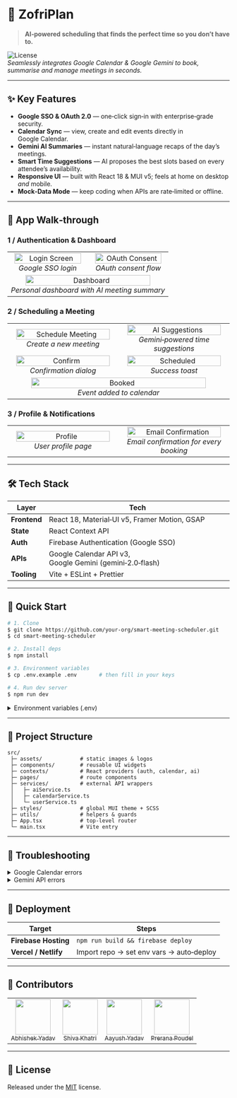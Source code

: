 # 🚀 **ZofriPlan**

> **AI‑powered scheduling that finds the perfect time so you don’t have to.**

![License](https://img.shields.io/badge/license-MIT-blue.svg)  
_Seamlessly integrates Google Calendar & Google Gemini to book, summarise and manage meetings in seconds._

---

## ✨ Key Features

- **Google SSO & OAuth 2.0** — one‑click sign‑in with enterprise‑grade security.  
- **Calendar Sync** — view, create and edit events directly in Google Calendar.  
- **Gemini AI Summaries** — instant natural‑language recaps of the day’s meetings.  
- **Smart Time Suggestions** — AI proposes the best slots based on every attendee’s availability.  
- **Responsive UI** — built with React 18 & MUI v5; feels at home on desktop _and_ mobile.  
- **Mock‑Data Mode** — keep coding when APIs are rate‑limited or offline.

---

## 📸 App Walk‑through

### 1&nbsp;/&nbsp;Authentication & Dashboard
<table>
<tr>
  <td align="center" width="50%">
    <img src="Screenshot/1. Login.png" alt="Login Screen" width="95%"/><br/>
    <i>Google SSO login</i>
  </td>
  <td align="center" width="50%">
    <img src="Screenshot/2. Auth.png" alt="OAuth Consent" width="95%"/><br/>
    <i>OAuth consent flow</i>
  </td>
</tr>
<tr>
  <td align="center" colspan="2">
    <img src="Screenshot/3. Dashboard.png" alt="Dashboard" width="90%"/><br/>
    <i>Personal dashboard with AI meeting summary</i>
  </td>
</tr>
</table>

### 2&nbsp;/&nbsp;Scheduling a Meeting
<table>
<tr>
  <td align="center" width="50%">
    <img src="Screenshot/4. Meeting Schedule.png" alt="Schedule Meeting" width="95%"/><br/>
    <i>Create a new meeting</i>
  </td>
  <td align="center" width="50%">
    <img src="Screenshot/5. AI Suggestion.png" alt="AI Suggestions" width="95%"/><br/>
    <i>Gemini‑powered time suggestions</i>
  </td>
</tr>
<tr>
  <td align="center" width="50%">
    <img src="Screenshot/6. Confirm Schedule.png" alt="Confirm" width="95%"/><br/>
    <i>Confirmation dialog</i>
  </td>
  <td align="center" width="50%">
    <img src="Screenshot/7. Meeting Scheduled.png" alt="Scheduled" width="95%"/><br/>
    <i>Success toast</i>
  </td>
</tr>
<tr>
  <td align="center" colspan="2">
    <img src="Screenshot/8. Booked.png" alt="Booked" width="90%"/><br/>
    <i>Event added to calendar</i>
  </td>
</tr>
</table>

### 3&nbsp;/&nbsp;Profile & Notifications
<table>
<tr>
  <td align="center" width="50%">
    <img src="Screenshot/9. Profile.png" alt="Profile" width="95%"/><br/>
    <i>User profile page</i>
  </td>
  <td align="center" width="50%">
    <img src="Screenshot/Email confirmation.jpeg" alt="Email Confirmation" width="95%"/><br/>
    <i>Email confirmation for every booking</i>
  </td>
</tr>
</table>

---

## 🛠️ Tech Stack

| Layer | Tech |
|-------|------|
| **Frontend** | React 18, Material‑UI v5, Framer Motion, GSAP |
| **State**    | React Context API |
| **Auth**     | Firebase Authentication (Google SSO) |
| **APIs**     | Google Calendar API v3, Google Gemini (gemini‑2.0‑flash) |
| **Tooling**  | Vite + ESLint + Prettier |

---

## 🚀 Quick Start

```bash
# 1. Clone
$ git clone https://github.com/your‑org/smart‑meeting‑scheduler.git
$ cd smart‑meeting‑scheduler

# 2. Install deps
$ npm install

# 3. Environment variables
$ cp .env.example .env       # then fill in your keys

# 4. Run dev server
$ npm run dev
```

<details>
<summary>Environment variables (.env)</summary>

```
# Firebase
VITE_FIREBASE_API_KEY=...
VITE_FIREBASE_AUTH_DOMAIN=...
VITE_FIREBASE_PROJECT_ID=...
VITE_FIREBASE_APP_ID=...

# Google OAuth
VITE_GOOGLE_CLIENT_ID=...
VITE_GOOGLE_CLIENT_SECRET=...

# Gemini
VITE_GEMINI_API_KEY=...
```
</details>

---

## 📁 Project Structure

```
src/
 ├─ assets/            # static images & logos
 ├─ components/        # reusable UI widgets
 ├─ contexts/          # React providers (auth, calendar, ai)
 ├─ pages/             # route components
 ├─ services/          # external API wrappers
 │   ├─ aiService.ts
 │   ├─ calendarService.ts
 │   └─ userService.ts
 ├─ styles/            # global MUI theme + SCSS
 ├─ utils/             # helpers & guards
 ├─ App.tsx            # top‑level router
 └─ main.tsx           # Vite entry
```

---

## 🐛 Troubleshooting

<details>
<summary>Google Calendar errors</summary>

1. Double‑check that your OAuth client has **Calendar API** enabled.  
2. Ensure `http://localhost:3000` is an authorised origin _and_ redirect URI.  
3. Verify the requested scope `https://www.googleapis.com/auth/calendar` matches the console.
</details>

<details>
<summary>Gemini API errors</summary>

- Confirm the API key in `.env` and check usage quotas in Google Cloud.
</details>

---

## 🚢 Deployment

| Target | Steps |
|--------|-------|
| **Firebase Hosting** | `npm run build && firebase deploy` |
| **Vercel / Netlify** | Import repo → set env vars → auto‑deploy |

---

## 🤝 Contributors

<table>
<tr>
  <td align="center"><a href="https://github.com/abhiishekyadav"><img src="https://avatars.githubusercontent.com/abhiishekyadav" width="80"/><br/><sub>Abhishek Yadav</sub></a></td>
  <td align="center"><a href="#"><img src="https://avatars.githubusercontent.com/u/000000?v=4" width="80"/><br/><sub>Shiva Khatri</sub></a></td>
  <td align="center"><a href="#"><img src="https://avatars.githubusercontent.com/u/000000?v=4" width="80"/><br/><sub>Aayush Yadav</sub></a></td>
  <td align="center"><a href="#"><img src="https://avatars.githubusercontent.com/u/000000?v=4" width="80"/><br/><sub>Prerana Poudel</sub></a></td>
</tr>
</table>

---

## 📜 License

Released under the [MIT](LICENSE) license.

